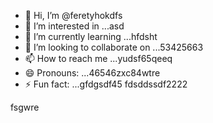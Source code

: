 - 👋 Hi, I’m @feretyhokdfs
- 👀 I’m interested in ...asd
- 🌱 I’m currently learning ...hfdsht
- 💞️ I’m looking to collaborate on ...53425663
- 📫 How to reach me ...yudsf65qeeq
- 😄 Pronouns: ...46546zxc84wtre
- ⚡ Fun fact: ...gfdgsdf45
  fdsddssdf2222
<!---sffsd,u,xcv25
feretyhok/feretyhok is a ✨ special ✨ repositorвіаy because its `READM4E.md` (th65365is file) appearwws on your GitHub profile.
You can click the Preview link to take a look at your changes.sdfsf
--->fsgwre
